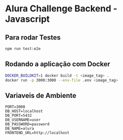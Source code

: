 # Alura Challenge Backend - Javascript

## Para rodar Testes
```bash
npm run test:e2e
```

## Rodando a aplicação com Docker
```bash
DOCKER_BUILDKIT=1 docker build -t <image_tag> .
docker run -p 3000:3000 --env-file .env <image_tag>
```

## Variaveis de Ambiente
```dotenv
PORT=3000
DB_HOST=localhost
DB_PORT=5432
DB_USERNAME=user
DB_PASSWORD=password
DB_NAME=alura
FRONTEND_URL=http://localhost
```